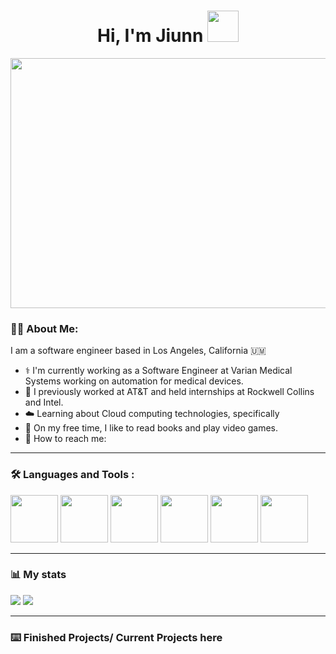 <h1 align="center">
  Hi, I'm Jiunn <img src="https://i.redd.it/lzzynbz2gap51.gif" width="50px"/>
</h1>

<div align="center">
  <img src="https://miro.medium.com/max/1280/1*X3I7dXxUWMqDMiuOcFYl2Q.gif" width="600" height="400"/>
</div>

### 👨‍💻 About Me:

I am a software engineer based in Los Angeles, California 🇺🇲
* ⚕️ I'm currently working as a Software Engineer at Varian Medical Systems working on automation for medical devices.
* 🏯 I previously worked at AT&T and held internships at Rockwell Collins and Intel.
* ☁️ Learning about Cloud computing technologies, specifically 
* 📕 On my free time, I like to read books and play video games.
* 📇 How to reach me:

---

### :hammer_and_wrench: Languages and Tools :
<div>
<img height=76 src="https://cdn.jsdelivr.net/gh/devicons/devicon/icons/amazonwebservices/amazonwebservices-original-wordmark.svg" />
<img height=76 src="https://cdn.jsdelivr.net/gh/devicons/devicon/icons/csharp/csharp-original.svg" />
<img height=76 src="https://cdn.jsdelivr.net/gh/devicons/devicon/icons/python/python-original-wordmark.svg" />
<img height=76 src="https://cdn.jsdelivr.net/gh/devicons/devicon/icons/visualstudio/visualstudio-plain-wordmark.svg" />
<img height=76 src="https://cdn.jsdelivr.net/gh/devicons/devicon/icons/go/go-original-wordmark.svg" />
<img height=76 src="https://cdn.jsdelivr.net/gh/devicons/devicon/icons/kubernetes/kubernetes-plain-wordmark.svg" />

</div>

---

### 📊 My stats

<img src="https://github-readme-stats.vercel.app/api?username=BrotherofOracleMan&show_icons=true"/>
<img src="https://github-readme-streak-stats.herokuapp.com/?user=BrotherOfOracleMan"/>

---

### ⌨️ Finished Projects/ Current Projects here
